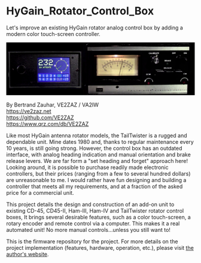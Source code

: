 # HyGain_Rotator_Control_Box
Let's improve an existing HyGain rotator analog control box by adding a modern color touch-screen controller.

![The display of VE2ZAZ's Modern HyGain Controller to the left of the existing HyGain control box](./images/Both_Pictured.png)

By Bertrand Zauhar, VE2ZAZ / VA2IW   
https://ve2zaz.net   
https://github.com/VE2ZAZ   
https://www.qrz.com/db/VE2ZAZ   

Like most HyGain antenna rotator models, the TailTwister is a rugged and dependable unit. Mine dates 1980 and, thanks to regular maintenance every 10 years, is still going strong. However, the control box has an outdated interface, with analog heading indication and manual orientation and brake release levers. We are far form a "set heading and forget" approach here! Looking around, it is possible to purchase readily made electronic controllers, but their prices (ranging from a few to several hundred dollars) are unreasonable to me. I would rather have fun designing and building a controller that meets all my requirements, and at a fraction of the asked price for a commercial unit.

This project details the design and construction of an add-on unit to existing CD-45, CD45-II, Ham-III, Ham-IV and TailTwister rotator control boxes, It brings several desirable features, such as a color touch-screen, a rotary encoder and remote control via a computer. This makes it a real automated unit! No more manual controls...unless you still want to!

This is the firmware repository for the project. For more details on the project implementation (features, hardware, operation, etc.), please visit [the author's website](https://ve2zaz.net/T2X_Rotator_Cntrl/Modern_T2X_Control.htm).
